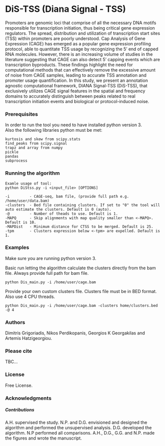 # DiS-TSS (Diana Signal - TSS)

Promoters are genomic loci that comprise of all the necessary DNA motifs responsible for transcription initiation, thus being critical gene expression regulators. The spread, distribution and utilization of transcription start sites (TSS) within promoters  are poorly understood. Cap Analysis of Gene Expression (CAGE) has emerged as a popular gene expression profiling protocol, able to quantitate TSS usage by recognizing the 5’ end of capped RNA molecules. However, there is an increasing volume of studies in the literature suggesting that CAGE can also detect 5’ capping events which are transcription byproducts. These findings highlight the need for computational methods that can effectively remove the excessive amount of noise from CAGE samples, leading to accurate TSS annotation and promoter usage quantification. In this study, we present an annotation agnostic computational framework, DIANA Signal-TSS (DiS-TSS), that exclusively utilizes CAGE signal features in the spatial and frequency domains to accurately distinguish between peaks related to real transcription initiation events and biological or protocol-induced noise. 

### Prerequisites

In order to run the tool you need to have installed python version 3.<br>
Also the following libraries python must be met:
```
kurtosis and skew from scipy.stats
find_peaks from scipy.signal
trapz and array from numpy
pickle
pandas
subprocess
```
### Running the algorithm
```
Examle usage of tool:
python DiStss.py -i <input_file> [OPTIONS]

-i         - CAGE-seq, bam file, (provide full path e.g. /home/user/data.bam)
-clusters  - Bed file containing clusters. If set to "0" the tool will auto estimate the clusters. Default is 0 (auto).
-@         - Number of theads to use. Default is 1.
-MAPQ      - Skip alignments with map quality smaller than <-MAPQ>. Default is 10.
-MAPDist   - Minimum distance for CTSS to be merged. Default is 25.
-tpm       - Clusters expression below <-tpm> are expelled. Default is 1.
```
### Examples
Make sure you are running python version 3.

Basic run letting the algorithm calculate the clusters directly from the bam file. Always provide full path for bam file.
```
python Dis_main.py -i /home/user/cage.bam
```
Provide your own custom clusters file. Clusters file must be in BED format. Also use 4 CPU threads.
```
python Dis_main.py -i /home/user/cage.bam -clusters home/clusters.bed -@ 4
```


### Authors
Dimitris Grigoriadis, Nikos Perdikopanis, Georgios K Georgakilas and Artemis Hatzigeorgiou.

### Please cite
TBC...

### License
Free License.

### Acknowledgments
##### Contributions
A.H. supervised the study. N.P. and D.G. envisioned and designed the algorithm and performed the unsupervised analysis. D.G. developed the algorithm. N.P performed all comparisons. A.H., D.G., G.G. and N.P. made the figures and wrote the manuscript.

